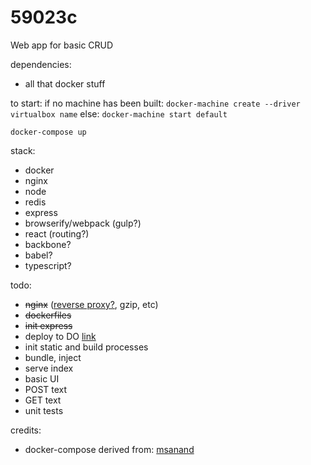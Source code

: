 # 59023c
Web app for basic CRUD

dependencies:

* all that docker stuff  

to start:
if no machine has been built: `docker-machine create --driver virtualbox name`
else: `docker-machine start default`  

`docker-compose up`

stack:
* docker
* nginx
* node
* redis
* express
* browserify/webpack (gulp?)
* react (routing?)
* backbone?
* babel?
* typescript?

todo:
* ~~nginx~~ ([reverse proxy?](http://jasonwilder.com/blog/2014/03/25/automated-nginx-reverse-proxy-for-docker/), gzip, etc)
* ~~dockerfiles~~
* ~~init express~~
* deploy to DO [link](https://docs.docker.com/machine/drivers/digital-ocean/)
* init static and build processes
* bundle, inject
* serve index
* basic UI
* POST text
* GET text
* unit tests

credits:
* docker-compose derived from: [msanand](https://github.com/msanand/docker-workflow)

